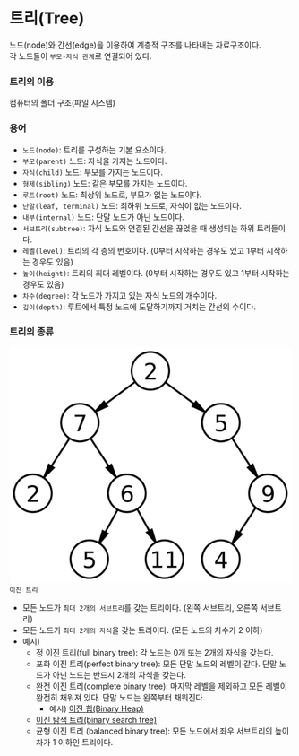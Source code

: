 # 트리(Tree)

노드(node)와 간선(edge)을 이용하여 계층적 구조를 나타내는 자료구조이다.  
각 노드들이 `부모-자식 관계`로 연결되어 있다.

### 트리의 이용

컴퓨터의 폴더 구조(파일 시스템)

### 용어

- `노드(node)`: 트리를 구성하는 기본 요소이다.
- `부모(parent)` 노드: 자식을 가지는 노드이다.
- `자식(child)` 노드: 부모를 가지는 노드이다.
- `형제(sibling)` 노드: 같은 부모를 가지는 노드이다.
- `루트(root)` 노드: 최상위 노드로, 부모가 없는 노드이다.
- `단말(leaf, terminal)` 노드: 최하위 노드로, 자식이 없는 노드이다.
- `내부(internal)` 노드: 단말 노드가 아닌 노드이다.
- `서브트리(subtree)`: 자식 노드와 연결된 간선을 끊었을 때 생성되는 하위 트리들이다.
- `레벨(level)`: 트리의 각 층의 번호이다. (0부터 시작하는 경우도 있고 1부터 시작하는 경우도 있음)
- `높이(height)`: 트리의 최대 레벨이다. (0부터 시작하는 경우도 있고 1부터 시작하는 경우도 있음)
- `차수(degree)`: 각 노드가 가지고 있는 자식 노드의 개수이다.
- `깊이(depth)`: 루트에서 특정 노드에 도달하기까지 거치는 간선의 수이다.

### 트리의 종류

![이진 트리](./etc/이진트리.png)  
`이진 트리`

- 모든 노드가 `최대 2개의 서브트리`를 갖는 트리이다. (왼쪽 서브트리, 오른쪽 서브트리)
- 모든 노드가 `최대 2개의 자식`을 갖는 트리이다. (모든 노드의 차수가 2 이하)
- 예시)
    - 정 이진 트리(full binary tree): 각 노드는 0개 또는 2개의 자식을 갖는다.
    - 포화 이진 트리(perfect binary tree): 모든 단말 노드의 레벨이 같다. 단말 노드가 아닌 노드는 반드시 2개의 자식을 갖는다.
    - 완전 이진 트리(complete binary tree): 마지막 레벨을 제외하고 모든 레벨이 완전히 채워져 있다. 단말 노드는 왼쪽부터 채워진다.
        - 예시) [이진 힙(Binary Heap)](https://github.com/hectick/CS/blob/irene/%EC%9E%90%EB%A3%8C%EA%B5%AC%EC%A1%B0/Binary%20Heap.md)
    - [이진 탐색 트리(binary search tree)](https://github.com/hectick/CS/blob/irene/%EC%9E%90%EB%A3%8C%EA%B5%AC%EC%A1%B0/Binary%20Search%20Tree.md)
    - 균형 이진 트리 (balanced binary tree): 모든 노드에서 좌우 서브트리의 높이 차가 1 이하인 트리이다.
